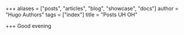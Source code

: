 +++
aliases = ["posts", "articles", "blog", "showcase", "docs"]
author = "Hugo Authors"
tags = ["index"]
title = "Posts UH OH"

+++
Good evening